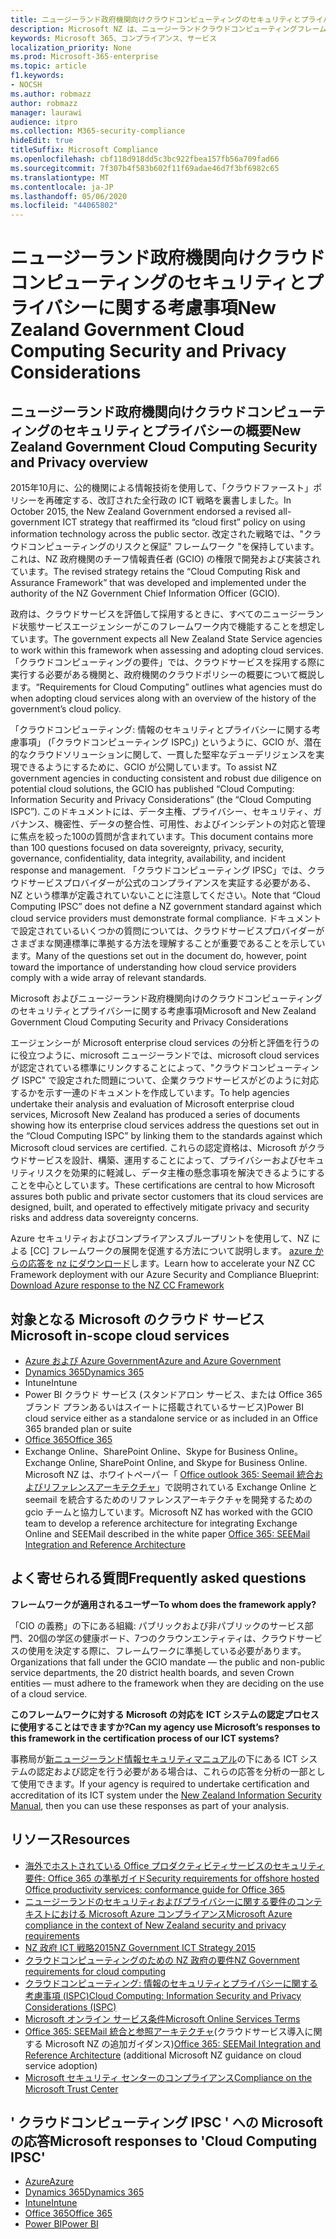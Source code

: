 ```yaml
---
title: ニュージーランド政府機関向けクラウドコンピューティングのセキュリティとプライバシーに関する考慮事項
description: Microsoft NZ は、ニュージーランドクラウドコンピューティングフレームワークで公開されている質問に対応しています。
keywords: Microsoft 365、コンプライアンス、サービス
localization_priority: None
ms.prod: Microsoft-365-enterprise
ms.topic: article
f1.keywords:
- NOCSH
ms.author: robmazz
author: robmazz
manager: laurawi
audience: itpro
ms.collection: M365-security-compliance
hideEdit: true
titleSuffix: Microsoft Compliance
ms.openlocfilehash: cbf118d918dd5c3bc922fbea157fb56a709fad66
ms.sourcegitcommit: 7f307b4f583b602f11f69adae46d7f3bf6982c65
ms.translationtype: MT
ms.contentlocale: ja-JP
ms.lasthandoff: 05/06/2020
ms.locfileid: "44065802"
---
```

# <a name="new-zealand-government-cloud-computing-security-and-privacy-considerations"></a><span data-ttu-id="cd287-104">ニュージーランド政府機関向けクラウドコンピューティングのセキュリティとプライバシーに関する考慮事項</span><span class="sxs-lookup"><span data-stu-id="cd287-104">New Zealand Government Cloud Computing Security and Privacy Considerations</span></span>

## <a name="new-zealand-government-cloud-computing-security-and-privacy-overview"></a><span data-ttu-id="cd287-105">ニュージーランド政府機関向けクラウドコンピューティングのセキュリティとプライバシーの概要</span><span class="sxs-lookup"><span data-stu-id="cd287-105">New Zealand Government Cloud Computing Security and Privacy overview</span></span>

<span data-ttu-id="cd287-106">2015年10月に、公的機関による情報技術を使用して、「クラウドファースト」ポリシーを再確定する、改訂された全行政の ICT 戦略を裏書しました。</span><span class="sxs-lookup"><span data-stu-id="cd287-106">In October 2015, the New Zealand Government endorsed a revised all-government ICT strategy that reaffirmed its “cloud first” policy on using information technology across the public sector.</span></span> <span data-ttu-id="cd287-107">改定された戦略では、"クラウドコンピューティングのリスクと保証" フレームワーク "を保持しています。これは、NZ 政府機関のチーフ情報責任者 (GCIO) の権限で開発および実装されています。</span><span class="sxs-lookup"><span data-stu-id="cd287-107">The revised strategy retains the “Cloud Computing Risk and Assurance Framework” that was developed and implemented under the authority of the NZ Government Chief Information Officer (GCIO).</span></span>

<span data-ttu-id="cd287-108">政府は、クラウドサービスを評価して採用するときに、すべてのニュージーランド状態サービスエージェンシーがこのフレームワーク内で機能することを想定しています。</span><span class="sxs-lookup"><span data-stu-id="cd287-108">The government expects all New Zealand State Service agencies to work within this framework when assessing and adopting cloud services.</span></span> <span data-ttu-id="cd287-109">「クラウドコンピューティングの要件」では、クラウドサービスを採用する際に実行する必要がある機関と、政府機関のクラウドポリシーの概要について概説します。</span><span class="sxs-lookup"><span data-stu-id="cd287-109">“Requirements for Cloud Computing” outlines what agencies must do when adopting cloud services along with an overview of the history of the government’s cloud policy.</span></span>

<span data-ttu-id="cd287-110">「クラウドコンピューティング: 情報のセキュリティとプライバシーに関する考慮事項」 (「クラウドコンピューティング ISPC」) というように、GCIO が、潜在的なクラウドソリューションに関して、一貫した堅牢なデューデリジェンスを実現できるようにするために、GCIO が公開しています。</span><span class="sxs-lookup"><span data-stu-id="cd287-110">To assist NZ government agencies in conducting consistent and robust due diligence on potential cloud solutions, the GCIO has published “Cloud Computing: Information Security and Privacy Considerations” (the “Cloud Computing ISPC”).</span></span> <span data-ttu-id="cd287-111">このドキュメントには、データ主権、プライバシー、セキュリティ、ガバナンス、機密性、データの整合性、可用性、およびインシデントの対応と管理に焦点を絞った100の質問が含まれています。</span><span class="sxs-lookup"><span data-stu-id="cd287-111">This document contains more than 100 questions focused on data sovereignty, privacy, security, governance, confidentiality, data integrity, availability, and incident response and management.</span></span> <span data-ttu-id="cd287-112">「クラウドコンピューティング IPSC」では、クラウドサービスプロバイダーが公式のコンプライアンスを実証する必要がある、NZ という標準が定義されていないことに注意してください。</span><span class="sxs-lookup"><span data-stu-id="cd287-112">Note that “Cloud Computing IPSC” does not define a NZ government standard against which cloud service providers must demonstrate formal compliance.</span></span> <span data-ttu-id="cd287-113">ドキュメントで設定されているいくつかの質問については、クラウドサービスプロバイダーがさまざまな関連標準に準拠する方法を理解することが重要であることを示しています。</span><span class="sxs-lookup"><span data-stu-id="cd287-113">Many of the questions set out in the document do, however, point toward the importance of understanding how cloud service providers comply with a wide array of relevant standards.</span></span>

<span data-ttu-id="cd287-114">Microsoft およびニュージーランド政府機関向けのクラウドコンピューティングのセキュリティとプライバシーに関する考慮事項</span><span class="sxs-lookup"><span data-stu-id="cd287-114">Microsoft and New Zealand Government Cloud Computing Security and Privacy Considerations</span></span>

<span data-ttu-id="cd287-115">エージェンシーが Microsoft enterprise cloud services の分析と評価を行うのに役立つように、microsoft ニュージーランドでは、microsoft cloud services が認定されている標準にリンクすることによって、"クラウドコンピューティング ISPC" で設定された問題について、企業クラウドサービスがどのように対応するかを示す一連のドキュメントを作成しています。</span><span class="sxs-lookup"><span data-stu-id="cd287-115">To help agencies undertake their analysis and evaluation of Microsoft enterprise cloud services, Microsoft New Zealand has produced a series of documents showing how its enterprise cloud services address the questions set out in the “Cloud Computing ISPC” by linking them to the standards against which Microsoft cloud services are certified.</span></span> <span data-ttu-id="cd287-116">これらの認定資格は、Microsoft がクラウドサービスを設計、構築、運用することによって、プライバシーおよびセキュリティリスクを効果的に軽減し、データ主権の懸念事項を解決できるようにすることを中心としています。</span><span class="sxs-lookup"><span data-stu-id="cd287-116">These certifications are central to how Microsoft assures both public and private sector customers that its cloud services are designed, built, and operated to effectively mitigate privacy and security risks and address data sovereignty concerns.</span></span>

<span data-ttu-id="cd287-117">Azure セキュリティおよびコンプライアンスブループリントを使用して、NZ による [CC] フレームワークの展開を促進する方法について説明します。 [azure からの応答を nz にダウンロード](https://gallery.technet.microsoft.com/Response-to-GCIO-Cloud-e117bbb9)します。</span><span class="sxs-lookup"><span data-stu-id="cd287-117">Learn how to accelerate your NZ CC Framework deployment with our Azure Security and Compliance Blueprint: [Download Azure response to the NZ CC Framework](https://gallery.technet.microsoft.com/Response-to-GCIO-Cloud-e117bbb9)</span></span>

## <a name="microsoft-in-scope-cloud-services"></a><span data-ttu-id="cd287-118">対象となる Microsoft のクラウド サービス</span><span class="sxs-lookup"><span data-stu-id="cd287-118">Microsoft in-scope cloud services</span></span>

- [<span data-ttu-id="cd287-119">Azure および Azure Government</span><span class="sxs-lookup"><span data-stu-id="cd287-119">Azure and Azure Government</span></span>](https://aka.ms/AzureCompliance)
- [<span data-ttu-id="cd287-120">Dynamics 365</span><span class="sxs-lookup"><span data-stu-id="cd287-120">Dynamics 365</span></span>](https://aka.ms/d365-compliance-list)
- <span data-ttu-id="cd287-121">Intune</span><span class="sxs-lookup"><span data-stu-id="cd287-121">Intune</span></span>
- <span data-ttu-id="cd287-122">Power BI クラウド サービス (スタンドアロン サービス、または Office 365 ブランド プランあるいはスイートに搭載されているサービス)</span><span class="sxs-lookup"><span data-stu-id="cd287-122">Power BI cloud service either as a standalone service or as included in an Office 365 branded plan or suite</span></span>
- [<span data-ttu-id="cd287-123">Office 365</span><span class="sxs-lookup"><span data-stu-id="cd287-123">Office 365</span></span>](https://go.microsoft.com/fwlink/p/?LinkID=2077751)
- <span data-ttu-id="cd287-124">Exchange Online、SharePoint Online、Skype for Business Online。</span><span class="sxs-lookup"><span data-stu-id="cd287-124">Exchange Online, SharePoint Online, and Skype for Business Online.</span></span> <span data-ttu-id="cd287-125">Microsoft NZ は、ホワイトペーパー「 [Office outlook 365: Seemail 統合およびリファレンスアーキテクチャ](https://download.microsoft.com/download/8/5/9/859CDCEE-D293-47D8-9B6A-670B108B48E1/Microsoft_Office_365_white_paper_EN_US.pdf)」で説明されている Exchange Online と seemail を統合するためのリファレンスアーキテクチャを開発するための gcio チームと協力しています。</span><span class="sxs-lookup"><span data-stu-id="cd287-125">Microsoft NZ has worked with the GCIO team to develop a reference architecture for integrating Exchange Online and SEEMail described in the white paper [Office 365: SEEMail Integration and Reference Architecture](https://download.microsoft.com/download/8/5/9/859CDCEE-D293-47D8-9B6A-670B108B48E1/Microsoft_Office_365_white_paper_EN_US.pdf)</span></span>

## <a name="frequently-asked-questions"></a><span data-ttu-id="cd287-126">よく寄せられる質問</span><span class="sxs-lookup"><span data-stu-id="cd287-126">Frequently asked questions</span></span>

<span data-ttu-id="cd287-127">**フレームワークが適用されるユーザー**</span><span class="sxs-lookup"><span data-stu-id="cd287-127">**To whom does the framework apply?**</span></span>

<span data-ttu-id="cd287-128">「CIO の義務」の下にある組織: パブリックおよび非パブリックのサービス部門、20個の学区の健康ボード、7つのクラウンエンティティは、クラウドサービスの使用を決定する際に、フレームワークに準拠している必要があります。</span><span class="sxs-lookup"><span data-stu-id="cd287-128">Organizations that fall under the GCIO mandate — the public and non-public service departments, the 20 district health boards, and seven Crown entities — must adhere to the framework when they are deciding on the use of a cloud service.</span></span>

<span data-ttu-id="cd287-129">**このフレームワークに対する Microsoft の対応を ICT システムの認定プロセスに使用することはできますか?**</span><span class="sxs-lookup"><span data-stu-id="cd287-129">**Can my agency use Microsoft’s responses to this framework in the certification process of our ICT systems?**</span></span>

<span data-ttu-id="cd287-130">事務局が[新ニュージーランド情報セキュリティマニュアル](https://go.microsoft.com/fwlink/p/?linkid=2099496)の下にある ICT システムの認定および認定を行う必要がある場合は、これらの応答を分析の一部として使用できます。</span><span class="sxs-lookup"><span data-stu-id="cd287-130">If your agency is required to undertake certification and accreditation of its ICT system under the [New Zealand Information Security Manual](https://go.microsoft.com/fwlink/p/?linkid=2099496), then you can use these responses as part of your analysis.</span></span>

## <a name="resources"></a><span data-ttu-id="cd287-131">リソース</span><span class="sxs-lookup"><span data-stu-id="cd287-131">Resources</span></span>

- [<span data-ttu-id="cd287-132">海外でホストされている Office プロダクティビティサービスのセキュリティ要件: Office 365 の準拠ガイド</span><span class="sxs-lookup"><span data-stu-id="cd287-132">Security requirements for offshore hosted Office productivity services: conformance guide for Office 365</span></span>](https://aka.ms/o365-gcio-conformance-guidance)
- [<span data-ttu-id="cd287-133">ニュージーランドのセキュリティおよびプライバシーに関する要件のコンテキストにおける Microsoft Azure コンプライアンス</span><span class="sxs-lookup"><span data-stu-id="cd287-133">Microsoft Azure compliance in the context of New Zealand security and privacy requirements</span></span>](https://aka.ms/azurecompliancenewzealand)
- [<span data-ttu-id="cd287-134">NZ 政府 ICT 戦略2015</span><span class="sxs-lookup"><span data-stu-id="cd287-134">NZ Government ICT Strategy 2015</span></span>](https://www.ict.govt.nz/strategy-and-action-plan/strategy/)
- [<span data-ttu-id="cd287-135">クラウドコンピューティングのための NZ 政府の要件</span><span class="sxs-lookup"><span data-stu-id="cd287-135">NZ Government requirements for cloud computing</span></span>](https://aka.ms/NZ-Cloud-Requirements)
- [<span data-ttu-id="cd287-136">クラウドコンピューティング: 情報のセキュリティとプライバシーに関する考慮事項 (ISPC)</span><span class="sxs-lookup"><span data-stu-id="cd287-136">Cloud Computing: Information Security and Privacy Considerations (ISPC)</span></span>](https://www.digital.govt.nz/standards-and-guidance/technology-and-architecture/cloud-services/)
- [<span data-ttu-id="cd287-137">Microsoft  オンライン サービス条件</span><span class="sxs-lookup"><span data-stu-id="cd287-137">Microsoft Online Services Terms</span></span>](https://aka.ms/Online-Services-Terms)
- <span data-ttu-id="cd287-138">[Office 365: SEEMail 統合と参照アーキテクチャ](https://download.microsoft.com/download/8/5/9/859CDCEE-D293-47D8-9B6A-670B108B48E1/Microsoft_Office_365_white_paper_EN_US.pdf)(クラウドサービス導入に関する Microsoft NZ の追加ガイダンス)</span><span class="sxs-lookup"><span data-stu-id="cd287-138">[Office 365: SEEMail Integration and Reference Architecture](https://download.microsoft.com/download/8/5/9/859CDCEE-D293-47D8-9B6A-670B108B48E1/Microsoft_Office_365_white_paper_EN_US.pdf) (additional Microsoft NZ guidance on cloud service adoption)</span></span>
- [<span data-ttu-id="cd287-139">Microsoft セキュリティ センターのコンプライアンス</span><span class="sxs-lookup"><span data-stu-id="cd287-139">Compliance on the Microsoft Trust Center</span></span>](https://www.microsoft.com/trust-center/compliance/compliance-overview)

## <a name="microsoft-responses-to-cloud-computing-ipsc"></a><span data-ttu-id="cd287-140">' クラウドコンピューティング IPSC ' への Microsoft の応答</span><span class="sxs-lookup"><span data-stu-id="cd287-140">Microsoft responses to 'Cloud Computing IPSC'</span></span>

- [<span data-ttu-id="cd287-141">Azure</span><span class="sxs-lookup"><span data-stu-id="cd287-141">Azure</span></span>](https://aka.ms/Azure-NZ-response)
- [<span data-ttu-id="cd287-142">Dynamics 365</span><span class="sxs-lookup"><span data-stu-id="cd287-142">Dynamics 365</span></span>](https://aka.ms/d365-nz-response)
- [<span data-ttu-id="cd287-143">Intune</span><span class="sxs-lookup"><span data-stu-id="cd287-143">Intune</span></span>](https://aka.ms/Intune-NZ-response)
- [<span data-ttu-id="cd287-144">Office 365</span><span class="sxs-lookup"><span data-stu-id="cd287-144">Office 365</span></span>](https://aka.ms/O365-NZ-Response)
- [<span data-ttu-id="cd287-145">Power BI</span><span class="sxs-lookup"><span data-stu-id="cd287-145">Power BI</span></span>](https://download.microsoft.com/download/5/1/7/51726B9B-2E76-49C4-9D4F-A36BF025CB93/Response-to-GCIO-105-questions-Power-BI.pdf)
